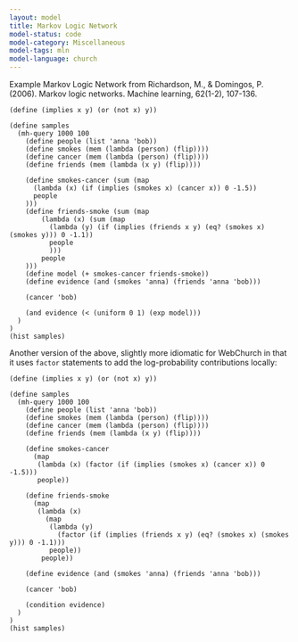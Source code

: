 ```yaml
---
layout: model
title: Markov Logic Network
model-status: code
model-category: Miscellaneous
model-tags: mln
model-language: church
---
```


Example Markov Logic Network from Richardson, M., & Domingos, P. (2006). Markov logic networks. Machine learning, 62(1-2), 107-136.

    (define (implies x y) (or (not x) y))
    
    (define samples
      (mh-query 1000 100
        (define people (list 'anna 'bob))
        (define smokes (mem (lambda (person) (flip))))
        (define cancer (mem (lambda (person) (flip))))
        (define friends (mem (lambda (x y) (flip))))
    
        (define smokes-cancer (sum (map 
          (lambda (x) (if (implies (smokes x) (cancer x)) 0 -1.5)) 
          people
        )))
        (define friends-smoke (sum (map
            (lambda (x) (sum (map
              (lambda (y) (if (implies (friends x y) (eq? (smokes x) (smokes y))) 0 -1.1))
              people
              )))
            people
        )))    
        (define model (+ smokes-cancer friends-smoke))
        (define evidence (and (smokes 'anna) (friends 'anna 'bob)))
    
        (cancer 'bob)
    
        (and evidence (< (uniform 0 1) (exp model)))
      )
    )
    (hist samples)


Another version of the above, slightly more idiomatic for WebChurch in that it uses `factor` statements to add the log-probability contributions locally:

~~~
(define (implies x y) (or (not x) y))

(define samples
  (mh-query 1000 100
    (define people (list 'anna 'bob))
    (define smokes (mem (lambda (person) (flip))))
    (define cancer (mem (lambda (person) (flip))))
    (define friends (mem (lambda (x y) (flip))))

    (define smokes-cancer  
      (map 
       (lambda (x) (factor (if (implies (smokes x) (cancer x)) 0 -1.5)))
       people))
            
    (define friends-smoke 
      (map
       (lambda (x) 
         (map
          (lambda (y) 
            (factor (if (implies (friends x y) (eq? (smokes x) (smokes y))) 0 -1.1)))
          people))
        people))    
            
    (define evidence (and (smokes 'anna) (friends 'anna 'bob)))

    (cancer 'bob)

    (condition evidence)
  )
)
(hist samples)
~~~
